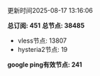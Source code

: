 更新时间2025-08-17 13:16:06

**总订阅: 451**
**总节点: 38485**
- vless节点: 13807
- hysteria2节点: 19

**google ping有效节点: 241**
